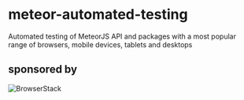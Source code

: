 # meteor-automated-testing
Automated testing of MeteorJS API and packages with a most popular range of browsers, mobile devices, tablets and desktops

## sponsored by
![BrowserStack](https://s3-eu-west-1.amazonaws.com/reppuli-site/images/default/Logo-01.svg)